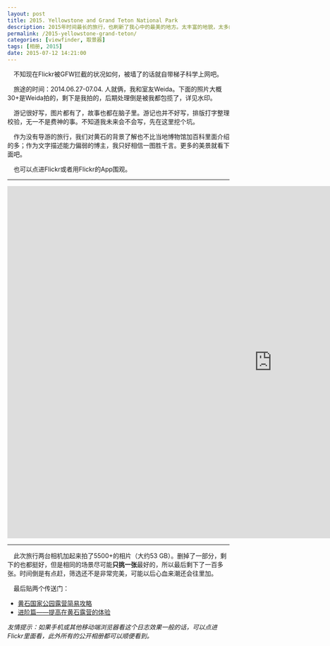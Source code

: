 ```yaml
---
layout: post
title: 2015. Yellowstone and Grand Teton National Park
description: 2015年时间最长的旅行，也刷新了我心中的最美的地方。太丰富的地貌，太多的地质奇迹。黄石国家公园，大提顿国家公园，美不胜收的奇观。
permalink: /2015-yellowstone-grand-teton/
categories: [viewfinder, 取景器]
tags: [相册, 2015]
date: 2015-07-12 14:21:00
--- 
```


　不知现在Flickr被GFW拦截的状况如何，被墙了的话就自带梯子科学上网吧。

　旅途的时间：2014.06.27-07.04. 人就俩，我和室友Weida。下面的照片大概30+是Weida拍的，剩下是我拍的，后期处理倒是被我都包揽了，详见水印。

　游记很好写，图片都有了，故事也都在脑子里。游记也并不好写，排版打字整理校验，无一不是费神的事。不知道我未来会不会写，先在这里挖个坑。

　作为没有导游的旅行，我们对黄石的背景了解也不比当地博物馆加百科里面介绍的多；作为文字描述能力偏弱的博主，我只好相信一图胜千言。更多的美景就看下面吧。

　也可以点进Flickr或者用Flickr的App围观。

------

<div class="flickr-container">
<iframe src="https://www.flickr.com/photos/lanternd/sets/72157655789538381/player/" width="1200" height="800" frameborder="0" allowfullscreen="allowfullscreen"></iframe>
</div>

------

　此次旅行两台相机加起来拍了5500+的相片（大约53 GB）。删掉了一部分，剩下的也都挺好，但是相同的场景尽可能**只挑一张**最好的，所以最后剩下了一百多张。时间倒是有点赶，筛选还不是非常完美，可能以后心血来潮还会往里加。

　最后贴两个传送门：

- [黄石国家公园露营简易攻略](/yellowstone-camping-guide/)
- [进阶篇——提高在黄石露营的体验](/tips-for-ynp-camping/)

*友情提示：如果手机或其他移动端浏览器看这个日志效果一般的话，可以点进Flickr里面看，此外所有的公开相册都可以顺便看到。*